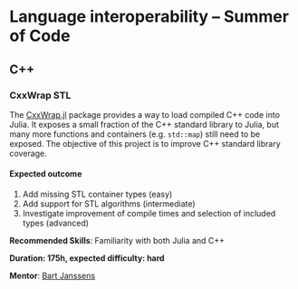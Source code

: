# Language interoperability – Summer of Code

## C++

### CxxWrap STL

The [CxxWrap.jl](https://github.com/JuliaInterop/CxxWrap.jl) package provides a way to load compiled C++ code into Julia. It exposes a small fraction of the C++ standard library to Julia, but many more functions and containers (e.g. `std::map`) still need to be exposed. The objective of this project is to improve C++ standard library coverage.

#### Expected outcome

1. Add missing STL container types (easy)
2. Add support for STL algorithms (intermediate)
3. Investigate improvement of compile times and selection of included types (advanced)

**Recommended Skills**: Familiarity with both Julia and C++

**Duration: 175h, expected difficulty: hard**

**Mentor**: [Bart Janssens](https://github.com/barche)
